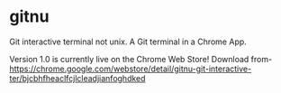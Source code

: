 gitnu
=====

Git interactive terminal not unix. A Git terminal in a Chrome App.

Version 1.0 is currently live on the Chrome Web Store! Download from- https://chrome.google.com/webstore/detail/gitnu-git-interactive-ter/bjcbhfheaclfcjlcleadjianfoghdked
